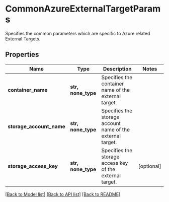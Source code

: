 # CommonAzureExternalTargetParams

Specifies the common parameters which are specific to Azure related External Targets.

## Properties
Name | Type | Description | Notes
------------ | ------------- | ------------- | -------------
**container_name** | **str, none_type** | Specifies the container name of the external target. | 
**storage_account_name** | **str, none_type** | Specifies the storage account name of the external target. | 
**storage_access_key** | **str, none_type** | Specifies the storage access key of the external target. | [optional] 

[[Back to Model list]](../README.md#documentation-for-models) [[Back to API list]](../README.md#documentation-for-api-endpoints) [[Back to README]](../README.md)


